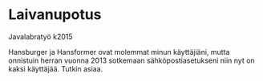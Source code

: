 # Laivanupotus
Javalabratyö k2015

Hansburger ja Hansformer ovat molemmat minun käyttäjiäni, mutta onnistuin herran vuonna 2013 sotkemaan sähköpostiasetukseni niin nyt on kaksi käyttäjää.
Tutkin asiaa.
